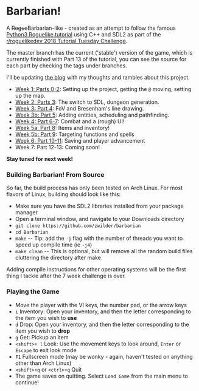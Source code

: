 # Barbarian!

A ~~Rogue~~Barbarian-like - created as an attempt to follow the famous [Python3 Roguelike tutorial](http://rogueliketutorials.com/) using C++
and SDL2 as part of the [r/roguelikedev 2018 Tutorial Tuesday Challenge](https://www.reddit.com/r/roguelikedev/wiki/python_tutorial_series).

The master branch has the current ('stable') version of the game, which is currently finished with Part 13 of the tutorial, you can see the source for each
part by checking the tags under branches.

I'll be updating [the blog](https://wsl-blog.com) with my thoughts and rambles about this project.

- [Week 1: Parts 0-2](https://wsl-blog.com/posts/2018-06-20-the-roguelike-tutorial-week1/): Setting up the project, getting the `@` moving,
  setting up the map.
- [Week 2: Parts 3](https://wsl-blog.com/posts/2018-06-25-the-roguelike-tutorial-week2/): The switch to SDL, dungeon generation.
- [Week 3: Part 4](https://wsl-blog.com/posts/2018-07-02-the-roguelike-tutorial-week3/): FoV and Bresenham's line drawing.
- [Week 3b: Part 5](https://wsl-blog.com/posts/2018-07-10-the-roguelike-tutorial-week3b/): Adding entities, scheduling and pathfinding.
- [Week 4: Part 6-7](https://wsl-blog.com/posts/2018-07-18-the-roguelike-tutorial-week4/): Combat and a (rough) UI!
- [Week 5a: Part 8](https://wsl-blog.com/posts/2018-07-24-the-roguelike-tutorial-week5a/): Items and inventory!
- [Week 5b: Part 9](https://wsl-blog.com/posts/2018-07-31-the-roguelike-tutorial-week5b6/): Targeting functions and spells 
- [Week 6: Part 10-11](https://wsl-blog.com/posts/2018-07-31-the-roguelike-tutorial-week5b6/): Saving and player advancement 
- Week 7: Part 12-13: Coming soon!

**Stay tuned for next week!**

### Building Barbarian! From Source
So far, the build process has only been tested on Arch Linux. For most flavors of Linux, building should look like this:
- Make sure you have the SDL2 libraries installed from your package manager
- Open a terminal window, and navigate to your Downloads directory
- `git clone https://github.com/zwilder/barbarian`
- `cd Barbarian`
- `make` -- Tip: add the `-j` flag with the number of threads you want to speed up compile time (ie `-j4`)
- `make clean` -- This is optional, but will remove all the random build files cluttering the directory after make 

Adding compile instructions for other operating systems will be the first thing I tackle after the 7 week challenge is over.

### Playing the Game
- Move the player with the VI keys, the number pad, or the arrow keys
- `i` Inventory: Open your inventory, and then the letter corresponding to the item you wish to **use**
- `d` Drop: Open your inventory, and then the letter corresponding to the item you wish to **drop**
- `g` Get: Pickup an item
- `<shift>+ l` Look: Use the movement keys to look around, `Enter` or `Escape` to exit look mode 
- `F1` Fullscreen mode (may be wonky - again, haven't tested on anything other than Arch Linux)
- `<shift>+q` or `<ctrl>+q` Quit
- The game saves on quitting. Select `Load Game` from the main menu to continue!
